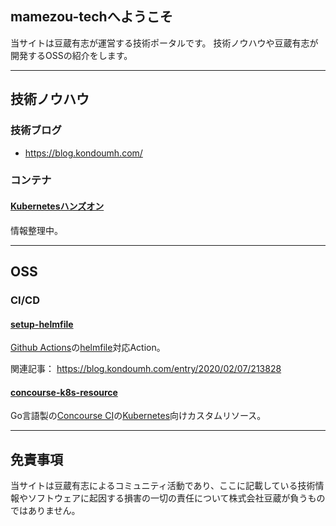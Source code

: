 ## mamezou-techへようこそ

  当サイトは豆蔵有志が運営する技術ポータルです。
  技術ノウハウや豆蔵有志が開発するOSSの紹介をします。

---

## 技術ノウハウ

### 技術ブログ

- <https://blog.kondoumh.com/>

### コンテナ

#### [Kubernetesハンズオン](https://github.com/mamezou-tech/k8s-hands-on)

情報整理中。

---

## OSS

### CI/CD

#### [setup-helmfile](https://github.com/mamezou-tech/setup-helmfile)

[Github Actions](https://github.com/features/actions)の[helmfile](https://github.com/roboll/helmfile)対応Action。

関連記事： <https://blog.kondoumh.com/entry/2020/02/07/213828>

#### [concourse-k8s-resource](https://github.com/mamezou-tech/concourse-k8s-resource)

Go言語製の[Concourse CI](https://concourse-ci.org/)の[Kubernetes](https://kubernetes.io/)向けカスタムリソース。

---

## 免責事項

当サイトは豆蔵有志によるコミュニティ活動であり、ここに記載している技術情報やソフトウェアに起因する損害の一切の責任について株式会社豆蔵が負うものではありません。

